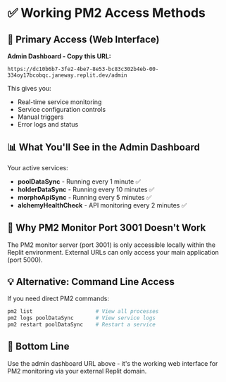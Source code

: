 # ✅ Working PM2 Access Methods

## 🎯 Primary Access (Web Interface)

**Admin Dashboard - Copy this URL:**
```
https://dc10b6b7-3fe2-4be7-8e53-bc83c302b4eb-00-334oy17bcobqc.janeway.replit.dev/admin
```

This gives you:
- Real-time service monitoring
- Service configuration controls
- Manual triggers
- Error logs and status

## 📊 What You'll See in the Admin Dashboard

Your active services:
- **poolDataSync** - Running every 1 minute ✅
- **holderDataSync** - Running every 10 minutes ✅  
- **morphoApiSync** - Running every 5 minutes ✅
- **alchemyHealthCheck** - API monitoring every 2 minutes ✅

## 🔧 Why PM2 Monitor Port 3001 Doesn't Work

The PM2 monitor server (port 3001) is only accessible locally within the Replit environment. External URLs can only access your main application (port 5000).

## 💡 Alternative: Command Line Access

If you need direct PM2 commands:
```bash
pm2 list                    # View all processes
pm2 logs poolDataSync       # View service logs
pm2 restart poolDataSync    # Restart a service
```

## 🎯 Bottom Line

Use the admin dashboard URL above - it's the working web interface for PM2 monitoring via your external Replit domain.